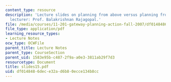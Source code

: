 ```yaml
---
content_type: resource
description: 'Lecture slides on planning from above versus planning from below. Guest
  lecturer: Prof. Balakrishnan Rajagopal.'
file: /media/courses/11-201-gateway-planning-action-fall-2007/df0148486dece32ad6b80ecce134b8cc_slides15.pdf
file_type: application/pdf
learning_resource_types:
- Lecture Notes
ocw_type: OCWFile
parent_title: Lecture Notes
parent_type: CourseSection
parent_uid: 1583e95b-c487-2f9a-a0e3-3811ab29f7d3
resourcetype: Document
title: slides15.pdf
uid: df014848-6dec-e32a-d6b8-0ecce134b8cc
---
```

